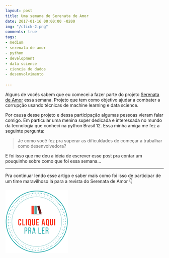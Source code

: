 ```yaml
---
layout: post
title: Uma semana de Serenata de Amor
date: 2017-01-16 00:00:00 -0200
img: "/click-2.png"
comments: true
tags:
- medium
- serenata de amor
- python
- development
- data science
- ciencia de dados
- desenvolvimento

---
```

Alguns de vocês sabem que eu comecei a fazer parte do projeto [Serenata de Amor](https://serenata.ai) essa semana. Projeto que tem como objetivo ajudar a combater a corrupção usando técnicas de machine learning e data science.

Por causa desse projeto e dessa participação algumas pessoas vieram falar comigo. Em particular uma menina super dedicada e interessada no mundo da tecnologia que conheci na python Brasil 12. Essa minha amiga me fez a seguinte pergunta:

> Je como você fez pra superar as dificuldades de começar a trabalhar como desenvolvedora?

E foi isso que me deu a ideia de escrever esse post pra contar um pouquinho sobre como que foi essa semana…

***

Pra continuar lendo esse artigo e saber mais como foi isso de participar de um time maravilhoso lá para a revista do Serenata de Amor 👇

<center>
  <a href="https://medium.com/serenata/uma-semana-de-serenata-de-amor-f65febeb981d"
  <img src="/images/clique-aqui-para-ler.png" />
  </a>
</center>
  
  
[![clique aqui para ler](/images/clique-aqui-para-ler.png)](https://medium.com/serenata/uma-semana-de-serenata-de-amor-f65febeb981d)